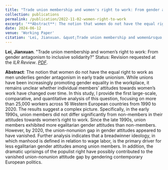 ```yaml
---
title: "Trade union membership and women's right to work: From gender antagonism to inclusive solidarity?"
collection: publications
permalink: /publication/2022-11-02-women-right-to-work
excerpt: '**Abstract**: The notion that women do not have the equal right to work as men underlies gender antagonism in early trade unionism. While unions have been increasingly promoting gender equality in the workplace, it remains unclear whether individual members’ attitudes towards women’s work have changed over time. In this study, I provide the first large-scale, comparative, and quantitative analysis of this question, focusing on more than 25,000 workers across 16 Western European countries from 1990 to 2020. The results suggest a complex picture. Specifically, in the early 1990s, union members did not differ significantly from non-members in their attitudes towards women’s right to work. Since the late 1990s, union members exhibited more egalitarian gender attitudes than non-members. However, by 2020, the union-nonunion gap in gender attitudes appeared to have vanished. Further analysis indicates that a breadwinner ideology, in which manhood is defined in relation to wage labor, is the primary driver for less egalitarian gender attitudes among union members. In addition, the dramatic uprisings of the populist right have possibly contributed to the vanished union-nonunion attitude gap by gendering contemporary European politics.'
date: 2024-06-12
venue: 'Working Paper'
citation: 'Lei, Jianxuan. &quot;Trade union membership and women&rsquo;s right to work: From gender antagonism to inclusive solidarity?&quot; Status: Revision requested at the ILR Review.'
---
```

**Lei, Jianxuan**. "Trade union membership and women’s right to work: From gender antagonism to inclusive solidarity?" Status: Revision requested at the *ILR Review*. [_PDF_](https://jianxuan-lei.github.io/files/rtw.pdf).

**Abstract**: The notion that women do not have the equal right to work as men underlies gender antagonism in early trade unionism. While unions have been increasingly promoting gender equality in the workplace, it remains unclear whether individual members’ attitudes towards women’s work have changed over time. In this study, I provide the first large-scale, comparative, and quantitative analysis of this question, focusing on more than 25,000 workers across 16 Western European countries from 1990 to 2020. The results suggest a complex picture. Specifically, in the early 1990s, union members did not differ significantly from non-members in their attitudes towards women’s right to work. Since the late 1990s, union members exhibited more egalitarian gender attitudes than non-members. However, by 2020, the union-nonunion gap in gender attitudes appeared to have vanished. Further analysis indicates that a breadwinner ideology, in which manhood is defined in relation to wage labor, is the primary driver for less egalitarian gender attitudes among union members. In addition, the dramatic uprisings of the populist right have possibly contributed to the vanished union-nonunion attitude gap by gendering contemporary European politics.
